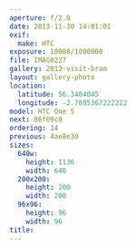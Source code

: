 ```yaml
---
aperture: f/2.0
date: 2013-11-30 14:01:01
exif:
  make: HTC
exposure: 10008/1000000
file: IMAG0227
gallery: 2013-visit-bram
layout: gallery-photo
location:
  latitude: 56.3404045
  longitude: -2.7895367222222
model: HTC One S
next: 86f09c0
ordering: 14
previous: 4ae8e30
sizes:
  640w:
    height: 1136
    width: 640
  200x200:
    height: 200
    width: 200
  96x96:
    height: 96
    width: 96
title: 
---
```

